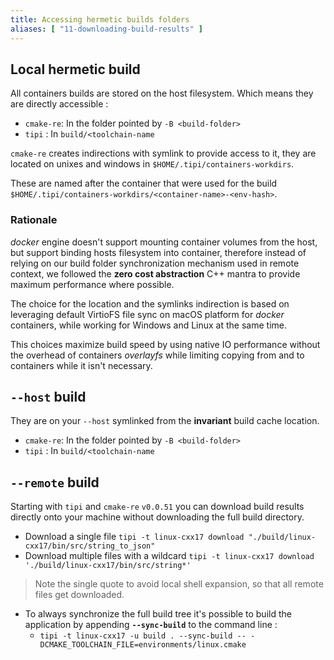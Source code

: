 ```yaml
---
title: Accessing hermetic builds folders
aliases: [ "11-downloading-build-results" ]
---
```


## Local hermetic build
All containers builds are stored on the host filesystem. Which means they are directly accessible :
  * `cmake-re`: In the folder pointed by `-B <build-folder>` 
  * `tipi` : In `build/<toolchain-name` 

`cmake-re` creates indirections with symlink to provide access to it, they are located on unixes and windows in `$HOME/.tipi/containers-workdirs`.

These are named after the container that were used for the build `$HOME/.tipi/containers-workdirs/<container-name>-<env-hash>`.

### Rationale
*docker* engine doesn't support mounting container volumes from the host, but support binding hosts filesystem into container, therefore instead of relying on our build folder synchronization mechanism used in remote context, we followed the **zero cost abstraction** C++ mantra to provide maximum performance where possible.

The choice for the location and the symlinks indirection is based on leveraging default VirtioFS file sync on macOS platform for *docker* containers, while working for Windows and Linux at the same time.

This choices maximize build speed by using native IO performance without the overhead of containers *overlayfs* while limiting copying from and to containers while it isn't necessary.


## `--host` build
They are on your `--host` symlinked from the **invariant** build cache location.
  * `cmake-re`: In the folder pointed by `-B <build-folder>` 
  * `tipi` : In `build/<toolchain-name` 

## `--remote` build
Starting with `tipi` and `cmake-re` `v0.0.51` you can download build results directly onto your machine without downloading the full build directory.


- Download a single file `tipi -t linux-cxx17 download "./build/linux-cxx17/bin/src/string_to_json"`
- Download multiple files with a wildcard `tipi -t linux-cxx17 download './build/linux-cxx17/bin/src/string*'`
> Note the single quote to avoid local shell expansion, so that all remote files get downloaded.

- To always synchronize the full build tree it's possible to build the application by appending **`--sync-build`** to the command line : 
  - `tipi -t linux-cxx17 -u build . --sync-build -- -DCMAKE_TOOLCHAIN_FILE=environments/linux.cmake`
